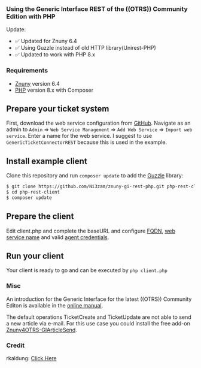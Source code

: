 ### Using the Generic Interface REST of the ((OTRS)) Community Edition with PHP

Update:
- ✅ Updated for Znuny 6.4
- ✅ Using Guzzle instead of old HTTP library(Unirest-PHP)
- ✅ Updated to work with PHP 8.x

### Requirements
- [Znuny](https://github.com/znuny/Znuny) version 6.4
- [PHP](https://github.com/php) version 8.x with Composer

## Prepare your ticket system
First, download the web service configuration from [GitHub](https://raw.githubusercontent.com/OTRS/otrs/rel-6_0/development/webservices/GenericTicketConnectorREST.yml). Navigate as an admin to `Admin` => `Web Service Management` => `Add Web Service` => `Import web service`. Enter a name for the web service. I suggest to use `GenericTicketConnectorREST` because this is used in the example.

## Install example client
Clone this repository and run `composer update` to add the [Guzzle](https://github.com/guzzle/guzzle) library:

```bash
$ git clone https://github.com/Ni3zam/znuny-gi-rest-php.git php-rest-client
$ cd php-rest-client
$ composer update
```

## Prepare the client
Edit client.php and complete the baseURL and configure [FQDN](https://github.com/Ni3zam/znuny-gi-rest-php/blob/main/client.php#L10), [web service name](https://github.com/Ni3zam/znuny-gi-rest-php/blob/main/client.php#L11) and valid [agent credentials](https://github.com/Ni3zam/znuny-gi-rest-php/blob/main/client.php#L16).

## Run your client
Your client is ready to go and can be executed by `php client.php`

### Misc
An introduction for the Generic Interface for the latest ((OTRS)) Community Editon is available in the [online manual](https://doc.otrs.com/doc/manual/admin/6.0/en/html/genericinterface.html).

The default operations TicketCreate and TicketUpdate are not able to send a new article via e-mail. For this use case you could install the free add-on [Znuny4OTRS-GIArticleSend](https://github.com/znuny/Znuny4OTRS-GIArticleSend).


### Credit
rkaldung: [Click Here](https://github.com/rkaldung/otrs-gi-rest-php)
